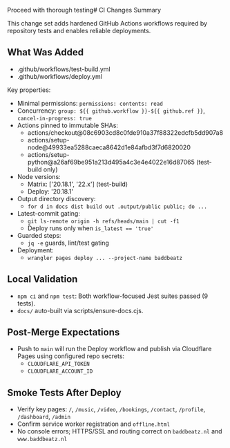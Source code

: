 Proceed with thorough testing# CI Changes Summary

This change set adds hardened GitHub Actions workflows required by repository tests and enables reliable deployments.

## What Was Added

- .github/workflows/test-build.yml
- .github/workflows/deploy.yml

Key properties:
- Minimal permissions: `permissions: contents: read`
- Concurrency: `group: ${{ github.workflow }}-${{ github.ref }}`, `cancel-in-progress: true`
- Actions pinned to immutable SHAs:
  - actions/checkout@08c6903cd8c0fde910a37f88322edcfb5dd907a8
  - actions/setup-node@49933ea5288caeca8642d1e84afbd3f7d6820020
  - actions/setup-python@a26af69be951a213d495a4c3e4e4022e16d87065 (test-build only)
- Node versions:
  - Matrix: ['20.18.1', '22.x'] (test-build)
  - Deploy: '20.18.1'
- Output directory discovery:
  - `for d in docs dist build out .output/public public; do ...`
- Latest-commit gating:
  - `git ls-remote origin -h refs/heads/main | cut -f1`
  - Deploy runs only when `is_latest == 'true'`
- Guarded steps:
  - `jq -e` guards, lint/test gating
- Deployment:
  - `wrangler pages deploy ... --project-name baddbeatz`

## Local Validation

- `npm ci` and `npm test`: Both workflow-focused Jest suites passed (9 tests).
- `docs/` auto-built via scripts/ensure-docs.cjs.

## Post-Merge Expectations

- Push to `main` will run the Deploy workflow and publish via Cloudflare Pages using configured repo secrets:
  - `CLOUDFLARE_API_TOKEN`
  - `CLOUDFLARE_ACCOUNT_ID`

## Smoke Tests After Deploy

- Verify key pages: `/`, `/music`, `/video`, `/bookings`, `/contact`, `/profile`, `/dashboard`, `/admin`
- Confirm service worker registration and `offline.html`
- No console errors; HTTPS/SSL and routing correct on `baddbeatz.nl` and `www.baddbeatz.nl`

